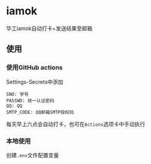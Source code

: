 # iamok
华工iamok自动打卡+发送结果至邮箱

## 使用

### 使用GitHub actions

Settings-Secrets中添加

```
SNO: 学号
PASSWD: 统一认证密码
QQ: QQ
SMTP_CODE: QQ邮箱SMTP授权码
```

每天早上六点会自动打卡，也可在`Actions`选项卡中手动执行

### 本地使用

创建`.env`文件配置变量

